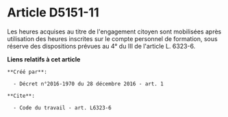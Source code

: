 # Article D5151-11

Les heures acquises au titre de l'engagement citoyen sont mobilisées après utilisation des heures inscrites sur le compte
personnel de formation, sous réserve des dispositions prévues au 4° du III de l'article L. 6323-6.

**Liens relatifs à cet article**

	**Créé par**:

	  - Décret n°2016-1970 du 28 décembre 2016 - art. 1

	**Cite**:

	  - Code du travail - art. L6323-6
